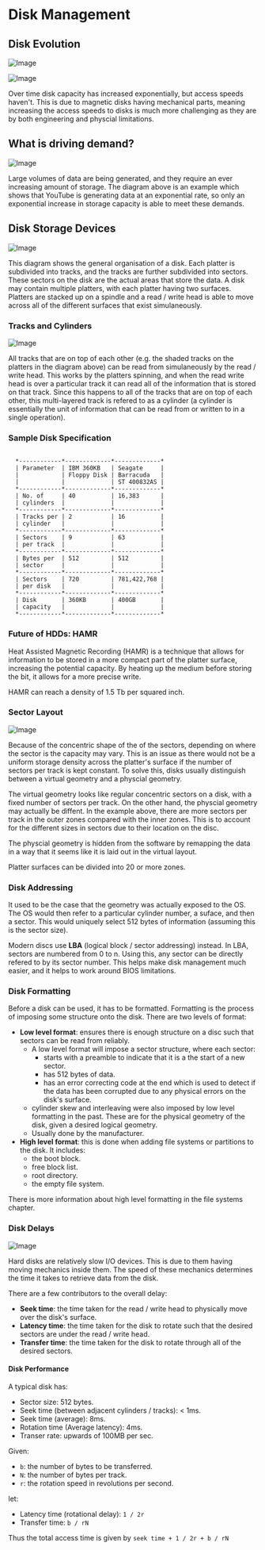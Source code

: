 # Disk Management

## Disk Evolution

![Image](images/disk-evolution.png)

![Image](images/disk-evolution-2.png)

Over time disk capacity has increased exponentially, but access speeds haven't. This is due to magnetic disks having mechanical parts, meaning increasing the access speeds to disks is much more challenging as they are by both engineering and physcial limitations.

## What is driving demand?

![Image](images/youtube-upload-rate.png)

Large volumes of data are being generated, and they require an ever increasing amount of storage. The diagram above is an example which shows that YouTube is generating data at an exponential rate, so only an exponential increase in storage capacity is able to meet these demands.

## Disk Storage Devices

![Image](images/disk-storage-devices.png)

This diagram shows the general organisation of a disk. Each platter is subdivided into tracks, and the tracks are further subdivided into sectors. These sectors on the disk are the actual areas that store the data. A disk may contain multiple platters, with each platter having two surfaces. Platters are stacked up on a spindle and a read / write head is able to move across all of the different surfaces that exist simulaneously.

### Tracks and Cylinders

![Image](images/tracks-and-cylinders.png)

All tracks that are on top of each other (e.g. the shaded tracks on the platters in the diagram above) can be read from simulaneously by the read / write head. This works by the platters spinning, and when the read write head is over a particular track it can read all of the information that is stored on that track. Since this happens to all of the tracks that are on top of each other, this multi-layered track is refered to as a cylinder (a cylinder is essentially the unit of information that can be read from or written to in a single operation).

### Sample Disk Specification

```

  *------------*-------------*-------------*
  | Parameter  | IBM 360KB   | Seagate     |
  |            | Floppy Disk | Barracuda   |
  |            |             | ST 400832AS |
  *------------*-------------*-------------*
  | No. of     | 40          | 16,383      |
  | cylinders  |             |             |
  *------------*-------------*-------------*
  | Tracks per | 2           | 16          |
  | cylinder   |             |             |
  *------------*-------------*-------------*
  | Sectors    | 9           | 63          |
  | per track  |             |             |
  *------------*-------------*-------------*
  | Bytes per  | 512         | 512         |
  | sector     |             |             |
  *------------*-------------*-------------*
  | Sectors    | 720         | 781,422,768 |
  | per disk   |             |             |
  *------------*-------------*-------------*
  | Disk       | 360KB       | 400GB       |
  | capacity   |             |             |
  *------------*-------------*-------------*

```

### Future of HDDs: HAMR

Heat Assisted Magnetic Recording (HAMR) is a technique that allows for information to be stored in a more compact part of the platter surface, increasing the potential capacity. By heating up the medium before storing the bit, it allows for a more precise write.

HAMR can reach a density of 1.5 Tb per squared inch.

### Sector Layout

![Image](./images/sector-layout.png)

Because of the concentric shape of the of the sectors, depending on where the sector is the capacity may vary. This is an issue as there would not be a uniform storage density across the platter's surface if the number of sectors per track is kept constant. To solve this, disks usually distinguish between a virtual geometry and a physcial geometry.

The virtual geometry looks like regular concentric sectors on a disk, with a fixed number of sectors per track. On the other hand, the physcial geometry may actually be diffent. In the example above, there are more sectors per track in the outer zones compared with the inner zones. This is to account for the different sizes in sectors due to their location on the disc.

The physcial geometry is hidden from the software by remapping the data in a way that it seems like it is laid out in the virtual layout.

Platter surfaces can be divided into 20 or more zones.

### Disk Addressing

It used to be the case that the geometry was actually exposed to the OS. The OS would then refer to a particular cylinder number, a suface, and then a sector. This would uniquely select 512 bytes of information (assuming this is the sector size).

Modern discs use **LBA** (logical block / sector addressing) instead. In LBA, sectors are numbered from 0 to n. Using this, any sector can be directly refered to by its sector number. This helps make disk management much easier, and it helps to work around BIOS limitations.

### Disk Formatting

Before a disk can be used, it has to be formatted. Formatting is the process of imposing some structure onto the disk. There are two levels of format:

- **Low level format**: ensures there is enough structure on a disc such that sectors can be read from reliably.
  - A low level format will impose a sector structure, where each sector:
    - starts with a preamble to indicate that it is a the start of a new sector.
    - has 512 bytes of data.
    - has an error correcting code at the end which is used to detect if the data has been corrupted due to any physical errors on the disk's surface.
  - cylinder skew and interleaving were also imposed by low level formatting in the past. These are for the physical geometry of the disk, given a desired logical geometry.
  - Usually done by the manufacturer.
- **High level format**: this is done when adding file systems or partitions to the disk. It includes:
  - the boot block.
  - free block list.
  - root directory.
  - the empty file system.

There is more information about high level formatting in the file systems chapter.

### Disk Delays

![Image](images/disk-delays.png)

Hard disks are relatively slow I/O devices. This is due to them having moving mechanics inside them. The speed of these mechanics determines the time it takes to retrieve data from the disk.

There are a few contributors to the overall delay:

- **Seek time**: the time taken for the read / write head to physically move over the disk's surface.
- **Latency time**: the time taken for the disk to rotate such that the desired sectors are under the read / write head.
- **Transfer time**: the time taken for the disk to rotate through all of the desired sectors.

#### Disk Performance

A typical disk has:

- Sector size: 512 bytes.
- Seek time (between adjacent cylinders / tracks): < 1ms.
- Seek time (average): 8ms.
- Rotation time (Average latency): 4ms.
- Transer rate: upwards of 100MB per sec.

Given:

- `b`: the number of bytes to be transferred.
- `N`: the number of bytes per track.
- `r`: the rotation speed in revolutions per second.

let:

- Latency time (rotational delay): `1 / 2r`
- Transfer time: `b / rN`

Thus the total access time is given by `seek time + 1 / 2r + b / rN`

